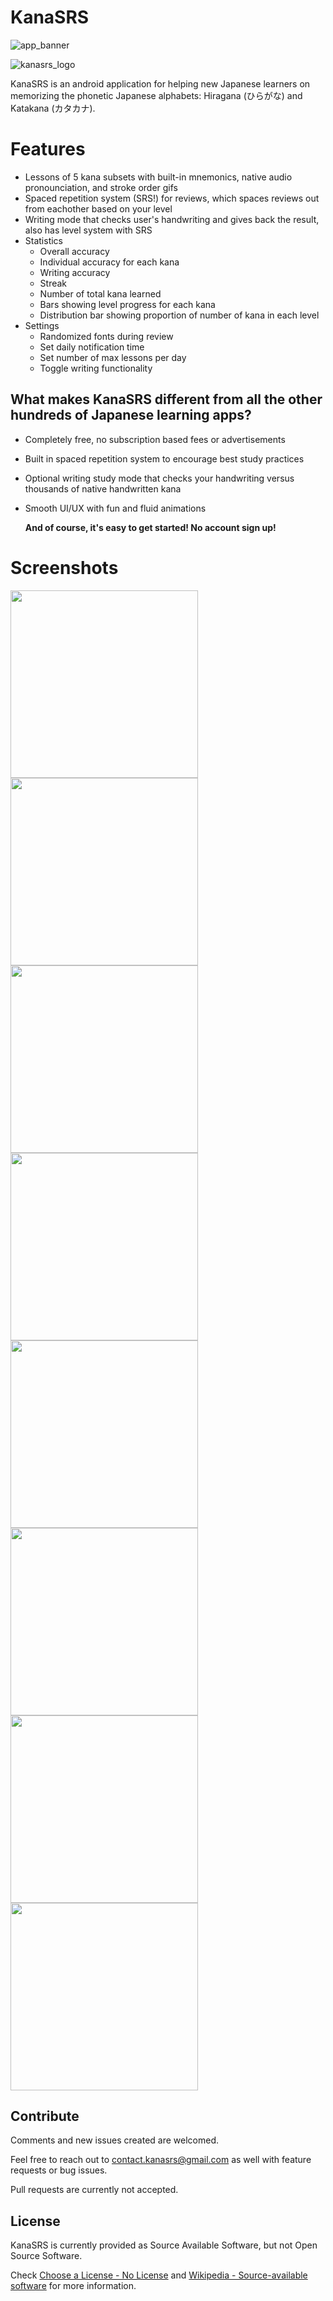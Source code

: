 # KanaSRS

![app_banner](https://user-images.githubusercontent.com/74155090/179920037-ae562a12-f5f7-4f61-ae3d-3851ad1d32ee.png)

![kanasrs_logo](https://user-images.githubusercontent.com/74155090/174512418-c583bf20-3f9f-48b3-b3d8-f6ec38889ac9.png)

KanaSRS is an android application for helping new Japanese learners on memorizing the phonetic Japanese alphabets: Hiragana (ひらがな) and Katakana (カタカナ). 

# Features
- Lessons of 5 kana subsets with built-in mnemonics, native audio pronounciation, and stroke order gifs
- Spaced repetition system (SRS!) for reviews, which spaces reviews out from eachother based on your level
- Writing mode that checks user's handwriting and gives back the result, also has level system with SRS
- Statistics
  - Overall accuracy
  - Individual accuracy for each kana
  - Writing accuracy
  - Streak
  - Number of total kana learned
  - Bars showing level progress for each kana
  - Distribution bar showing proportion of number of kana in each level
- Settings
  - Randomized fonts during review
  - Set daily notification time
  - Set number of max lessons per day
  - Toggle writing functionality

## What makes KanaSRS different from all the other hundreds of Japanese learning apps?

- Completely free, no subscription based fees or advertisements
- Built in spaced repetition system to encourage best study practices
- Optional writing study mode that checks your handwriting versus thousands of native handwritten kana
- Smooth UI/UX with fun and fluid animations
 
    **And of course, it's easy to get started! No account sign up!**
    
# Screenshots

<img src="https://user-images.githubusercontent.com/74155090/179692624-31f7446e-7c90-481a-a145-cab5974b7e38.png" width="300"> <img src="https://user-images.githubusercontent.com/74155090/179692636-a81d7260-793c-4b81-9467-e841a5ee0347.png" width="300">
<img src="https://user-images.githubusercontent.com/74155090/179692639-de8cf16c-ac92-4776-b970-a3273810d958.png" width="300"> <img src="https://user-images.githubusercontent.com/74155090/179692646-33b1ccb6-083d-4531-8ba2-58d1949f55d1.png" width="300"> <img src="https://user-images.githubusercontent.com/74155090/179692647-be10e3ed-ce85-48c9-a871-33d0f5e0a946.png" width="300">
<img src="https://user-images.githubusercontent.com/74155090/179692648-81678740-2886-4eaf-b083-aa8e3fe74c3d.png" width="300"> <img src="https://user-images.githubusercontent.com/74155090/179692653-4a646f5c-543f-4f42-9976-5a2535181a87.png" width="300"> <img src="https://user-images.githubusercontent.com/74155090/179692658-cab6fb07-0106-49f2-9e3b-fc2b3e57e8dc.png" width="300">



Contribute
----------

Comments and new issues created are welcomed.

Feel free to reach out to contact.kanasrs@gmail.com as well with feature requests or bug issues. 

Pull requests are currently not accepted.

License
-------

KanaSRS is currently provided as Source Available Software, but not Open Source Software.

Check [Choose a License - No License](https://choosealicense.com/no-permission/) and
[Wikipedia - Source-available software](https://en.wikipedia.org/wiki/Source-available_software)
for more information.
